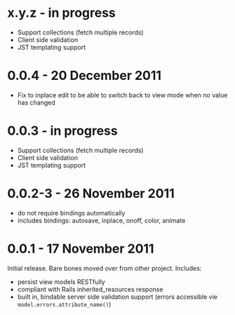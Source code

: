 # x.y.z - in progress

- Support collections (fetch multiple records)
- Client side validation
- JST templating support

# 0.0.4 - 20 December 2011

- Fix to inplace edit to be able to switch back to view mode when no value has changed

# 0.0.3 - in progress

- Support collections (fetch multiple records)
- Client side validation
- JST templating support

# 0.0.2-3 - 26 November 2011

- do not require bindings automatically
- includes bindings: autosave, inplace, onoff, color, animate

# 0.0.1 - 17 November 2011
Initial release. Bare bones moved over from other project. Includes:

- persist view models RESTfully
- compliant with Rails inherited_resources response
- built in, bindable server side validation support (errors accessible vie `model.errors.attribute_name()`)


